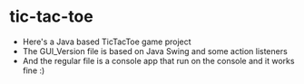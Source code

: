 # tic-tac-toe
- Here's a Java based TicTacToe game project 
- The GUI_Version file is based on Java Swing and some action listeners 
- And the regular file is a console app that run on the console and it works fine :)
